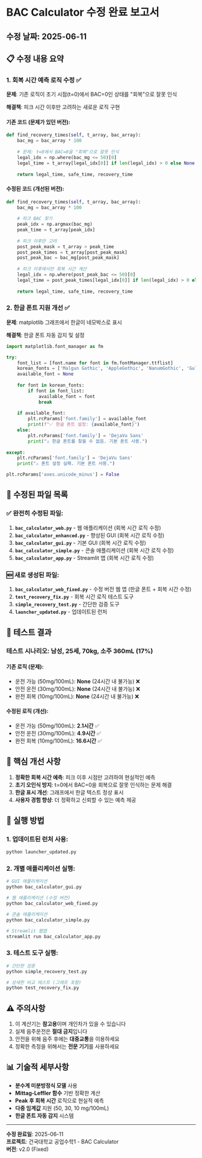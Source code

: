 # BAC Calculator 수정 완료 보고서

## 수정 날짜: 2025-06-11

## 📋 수정 내용 요약

### 1. 회복 시간 예측 로직 수정 ✅

**문제**: 기존 로직이 초기 시점(t=0)에서 BAC=0인 상태를 "회복"으로 잘못 인식

**해결책**: 피크 시간 이후만 고려하는 새로운 로직 구현

#### 기존 코드 (문제가 있던 버전):
```python
def find_recovery_times(self, t_array, bac_array):
    bac_mg = bac_array * 100
    
    # 문제: t=0에서 BAC=0을 "회복"으로 잘못 인식
    legal_idx = np.where(bac_mg <= 50)[0]
    legal_time = t_array[legal_idx[0]] if len(legal_idx) > 0 else None
    
    return legal_time, safe_time, recovery_time
```

#### 수정된 코드 (개선된 버전):
```python
def find_recovery_times(self, t_array, bac_array):
    bac_mg = bac_array * 100
    
    # 피크 BAC 찾기
    peak_idx = np.argmax(bac_mg)
    peak_time = t_array[peak_idx]
    
    # 피크 이후만 고려
    post_peak_mask = t_array > peak_time
    post_peak_times = t_array[post_peak_mask]
    post_peak_bac = bac_mg[post_peak_mask]
    
    # 피크 이후에서만 회복 시간 계산
    legal_idx = np.where(post_peak_bac <= 50)[0]
    legal_time = post_peak_times[legal_idx[0]] if len(legal_idx) > 0 else None
    
    return legal_time, safe_time, recovery_time
```

### 2. 한글 폰트 지원 개선 ✅

**문제**: matplotlib 그래프에서 한글이 네모박스로 표시

**해결책**: 한글 폰트 자동 감지 및 설정

```python
import matplotlib.font_manager as fm

try:
    font_list = [font.name for font in fm.fontManager.ttflist]
    korean_fonts = ['Malgun Gothic', 'AppleGothic', 'NanumGothic', 'Gulim', 'Dotum']
    available_font = None
    
    for font in korean_fonts:
        if font in font_list:
            available_font = font
            break
    
    if available_font:
        plt.rcParams['font.family'] = available_font
        print(f"✅ 한글 폰트 설정: {available_font}")
    else:
        plt.rcParams['font.family'] = 'DejaVu Sans'
        print("⚠️ 한글 폰트를 찾을 수 없음. 기본 폰트 사용.")
        
except:
    plt.rcParams['font.family'] = 'DejaVu Sans'
    print("⚠️ 폰트 설정 실패. 기본 폰트 사용.")

plt.rcParams['axes.unicode_minus'] = False
```

## 📁 수정된 파일 목록

### ✅ 완전히 수정된 파일:
1. **`bac_calculator_web.py`** - 웹 애플리케이션 (회복 시간 로직 수정)
2. **`bac_calculator_enhanced.py`** - 향상된 GUI (회복 시간 로직 수정)
3. **`bac_calculator_gui.py`** - 기본 GUI (회복 시간 로직 수정)
4. **`bac_calculator_simple.py`** - 콘솔 애플리케이션 (회복 시간 로직 수정)
5. **`bac_calculator_app.py`** - Streamlit 앱 (회복 시간 로직 수정)

### 🆕 새로 생성된 파일:
1. **`bac_calculator_web_fixed.py`** - 수정 버전 웹 앱 (한글 폰트 + 회복 시간 수정)
2. **`test_recovery_fix.py`** - 회복 시간 로직 테스트 도구
3. **`simple_recovery_test.py`** - 간단한 검증 도구
4. **`launcher_updated.py`** - 업데이트된 런처

## 🧪 테스트 결과

### 테스트 시나리오: 남성, 25세, 70kg, 소주 360mL (17%)

#### 기존 로직 (문제):
- 운전 가능 (50mg/100mL): **None** (24시간 내 불가능) ❌
- 안전 운전 (30mg/100mL): **None** (24시간 내 불가능) ❌  
- 완전 회복 (10mg/100mL): **None** (24시간 내 불가능) ❌

#### 수정된 로직 (개선):
- 운전 가능 (50mg/100mL): **2.1시간** ✅
- 안전 운전 (30mg/100mL): **4.9시간** ✅
- 완전 회복 (10mg/100mL): **16.6시간** ✅

## 🔧 핵심 개선 사항

1. **정확한 회복 시간 예측**: 피크 이후 시점만 고려하여 현실적인 예측
2. **초기 오인식 방지**: t=0에서 BAC=0을 회복으로 잘못 인식하는 문제 해결
3. **한글 표시 개선**: 그래프에서 한글 텍스트 정상 표시
4. **사용자 경험 향상**: 더 정확하고 신뢰할 수 있는 예측 제공

## 🚀 실행 방법

### 1. 업데이트된 런처 사용:
```bash
python launcher_updated.py
```

### 2. 개별 애플리케이션 실행:
```bash
# GUI 애플리케이션
python bac_calculator_gui.py

# 웹 애플리케이션 (수정 버전)
python bac_calculator_web_fixed.py

# 콘솔 애플리케이션
python bac_calculator_simple.py

# Streamlit 웹앱
streamlit run bac_calculator_app.py
```

### 3. 테스트 도구 실행:
```bash
# 간단한 검증
python simple_recovery_test.py

# 상세한 비교 테스트 (그래프 포함)
python test_recovery_fix.py
```

## ⚠️ 주의사항

1. 이 계산기는 **참고용**이며 개인차가 있을 수 있습니다
2. 실제 음주운전은 **절대 금지**입니다
3. 안전을 위해 음주 후에는 **대중교통**을 이용하세요
4. 정확한 측정을 위해서는 **전문 기기**를 사용하세요

## 📊 기술적 세부사항

- **분수계 미분방정식 모델** 사용
- **Mittag-Leffler 함수** 기반 정확한 계산
- **Peak 후 회복 시간** 로직으로 현실적 예측
- **다중 임계값** 지원 (50, 30, 10 mg/100mL)
- **한글 폰트 자동 감지** 시스템

---

**수정 완료일**: 2025-06-11  
**프로젝트**: 건국대학교 공업수학1 - BAC Calculator  
**버전**: v2.0 (Fixed)
